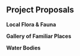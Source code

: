 ## Project Proposals

**Local Flora & Fauna**  


**Gallery of Familiar Places**  


**Water Bodies**  

